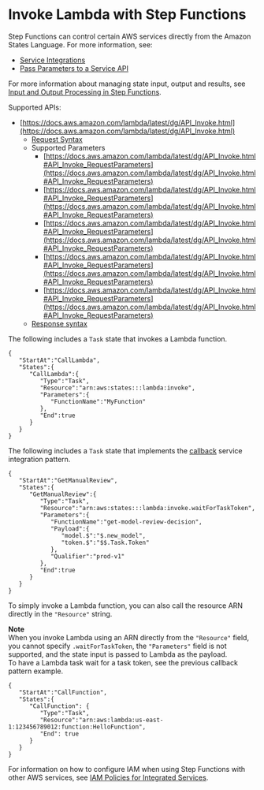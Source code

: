 # Invoke Lambda with Step Functions<a name="connect-lambda"></a>

Step Functions can control certain AWS services directly from the Amazon States Language\. For more information, see:
+ [Service Integrations](concepts-service-integrations.md)
+ [Pass Parameters to a Service API](connect-parameters.md)

For more information about managing state input, output and results, see [Input and Output Processing in Step Functions](concepts-input-output-filtering.md)\.

Supported APIs:
+ [https://docs.aws.amazon.com/lambda/latest/dg/API_Invoke.html](https://docs.aws.amazon.com/lambda/latest/dg/API_Invoke.html)
  + [Request Syntax](https://docs.aws.amazon.com/lambda/latest/dg/API_Invoke.html#API_Invoke_RequestParameters)
  + Supported Parameters
    + [https://docs.aws.amazon.com/lambda/latest/dg/API_Invoke.html#API_Invoke_RequestParameters](https://docs.aws.amazon.com/lambda/latest/dg/API_Invoke.html#API_Invoke_RequestParameters)
    + [https://docs.aws.amazon.com/lambda/latest/dg/API_Invoke.html#API_Invoke_RequestParameters](https://docs.aws.amazon.com/lambda/latest/dg/API_Invoke.html#API_Invoke_RequestParameters)
    + [https://docs.aws.amazon.com/lambda/latest/dg/API_Invoke.html#API_Invoke_RequestParameters](https://docs.aws.amazon.com/lambda/latest/dg/API_Invoke.html#API_Invoke_RequestParameters)
    + [https://docs.aws.amazon.com/lambda/latest/dg/API_Invoke.html#API_Invoke_RequestParameters](https://docs.aws.amazon.com/lambda/latest/dg/API_Invoke.html#API_Invoke_RequestParameters)
    + [https://docs.aws.amazon.com/lambda/latest/dg/API_Invoke.html#API_Invoke_RequestParameters](https://docs.aws.amazon.com/lambda/latest/dg/API_Invoke.html#API_Invoke_RequestParameters)
  + [Response syntax](https://docs.aws.amazon.com/lambda/latest/dg/API_Invoke.html#API_Invoke_ResponseSyntax)

The following includes a `Task` state that invokes a Lambda function\.

```
{  
   "StartAt":"CallLambda",
   "States":{  
      "CallLambda":{  
         "Type":"Task",
         "Resource":"arn:aws:states:::lambda:invoke",
         "Parameters":{  
            "FunctionName":"MyFunction"
         },
         "End":true
      }
   }
}
```

The following includes a `Task` state that implements the [callback](connect-to-resource.md#connect-wait-token) service integration pattern\.

```
{  
   "StartAt":"GetManualReview",
   "States":{  
      "GetManualReview":{  
         "Type":"Task",
         "Resource":"arn:aws:states:::lambda:invoke.waitForTaskToken",
         "Parameters":{  
            "FunctionName":"get-model-review-decision",
            "Payload":{  
               "model.$":"$.new_model",
               "token.$":"$$.Task.Token"
            },
            "Qualifier":"prod-v1"
         },
         "End":true
      }
   }
}
```

To simply invoke a Lambda function, you can also call the resource ARN directly in the `"Resource"` string\.

**Note**  
When you invoke Lambda using an ARN directly from the `"Resource"` field, you cannot specify `.waitForTaskToken`, the `"Parameters"` field is not supported, and the state input is passed to Lambda as the payload\.   
To have a Lambda task wait for a task token, see the previous callback pattern example\.

```
{  
   "StartAt":"CallFunction",
   "States":{  
      "CallFunction": {  
         "Type":"Task",
         "Resource":"arn:aws:lambda:us-east-1:123456789012:function:HelloFunction",
         "End": true
      }
   }
}
```

For information on how to configure IAM when using Step Functions with other AWS services, see [IAM Policies for Integrated Services](service-integration-iam-templates.md)\.